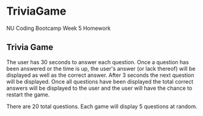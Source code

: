 # TriviaGame

NU Coding Bootcamp Week 5 Homework

## Trivia Game

The user has 30 seconds to answer each question. Once a question has been
answered or the time is up, the user's answer (or lack thereof) will be
displayed as well as the correct answer. After 3 seconds the next question
will be displayed. Once all questions have been displayed the total correct
answers will be displayed to the user and the user will have the chance to
restart the game.

There are 20 total questions. Each game will display 5 questions at random.
